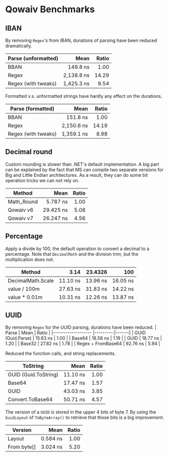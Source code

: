 ﻿# Qowaiv Benchmarks

## IBAN
By removing `Regex`'s from IBAN, durations of parsing have been reduced
dramatically.

| Parse (unformatted) | Mean       | Ratio |
|---------------------|-----------:|------:|
| BBAN                |   149.8 ns |  1.00 |
| Regex               | 2,138.8 ns | 14.29 |
| Regex (with tweaks) | 1,425.3 ns |  9.54 |

Formatted v.s. unformatted strings have hardly any effect on the durations.

| Parse (formatted)   | Mean       | Ratio |
|-------------------- |-----------:|------:|
| BBAN                |   151.8 ns |  1.00 |
| Regex               | 2,150.6 ns | 14.19 |
| Regex (with tweaks) | 1,359.1 ns |  8.98 |

## Decimal round
Custom rounding is slower than .NET's default implementation. A big part can
be explained by the fact that MS can compile two separate versions for Big
and Little Endian architectures. As a result, they can do some bit operation
tricks we can not rely on.

| Method       | Mean      | Ratio |
|------------- |----------:|------:|
| Math_Round   |  5.787 ns |  1.00 |
| Qowaiv v6    | 29.425 ns |  5.08 |
| Qowaiv v7    | 26.247 ns |  4.56 |

## Percentage
Apply a divide by 100, the default operation to convert a decimal to a
percentage. Note that `DecimalMath` and the division trim, but the multiplication
does not.

| Method            | 3.14     | 23.4326  | 100      |
|------------------ |---------:|---------:|---------:|
| DecimalMath.Scale | 11.10 ns | 13.96 ns | 16.05 ns |
| value / 100m      | 27.63 ns | 31.83 ns | 14.22 ns |
| value * 0.01m     | 10.31 ns | 12.26 ns | 13.87 ns |

## UUID
By removing `Regex` for the UUID parsing, durations have been reduced.
| Parse              | Mean     | Ratio |
|------------------- |---------:|------:|
| GUID (Guid.Parse)  | 15.63 ns |  1.00 |
| Base64             | 18.58 ns |  1.19 |
| GUID               | 18.77 ns |  1.20 |
| Base32             | 27.82 ns |  1.78 |
| Regex + FromBase64 | 92.76 ns |  5.94 |

Reduced the function calls, and string replacements.

| ToString             | Mean     | Ratio |
|--------------------- |---------:|------:|
| GUID (Guid.ToString) | 11.10 ns |  1.00 |
| Base64               | 17.47 ns |  1.57 |
| GUID                 | 43.03 ns |  3.85 |
| Convert.ToBase64     | 50.71 ns |  4.57 |

The version of a `UUID` is stored in the upper 4 bits of byte 7. By using the
`GuidLayout` of `ToByteArray()` to retrieve that those bits is a big improvement.

| Version     | Mean       | Ratio |
|------------ |-----------:|------:|
| Layout      |   0.584 ns |  1.00 |
| From byte[] |   3.024 ns |  5.20 |
